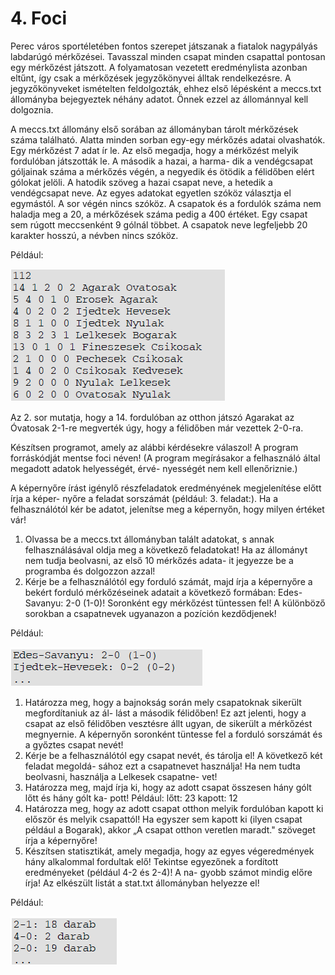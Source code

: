 # 4. Foci

Perec város sportéletében fontos szerepet játszanak a fiatalok nagypályás labdarúgó mérkőzései. Tavasszal minden csapat minden csapattal pontosan egy mérkőzést játszott. A folyamatosan vezetett eredménylista azonban eltűnt, így csak a mérkőzések jegyzőkönyvei álltak rendelkezésre. A jegyzőkönyveket ismételten feldolgozták, ehhez első lépésként a meccs.txt állományba bejegyeztek néhány adatot. Önnek ezzel az állománnyal kell dolgoznia.

A meccs.txt állomány első sorában az állományban tárolt mérkőzések száma található. Alatta minden sorban egy-egy mérkőzés adatai olvashatók. Egy mérkőzést 7 adat ír le. Az első megadja, hogy a mérkőzést melyik fordulóban játszották le. A második a hazai, a harma- dik a vendégcsapat góljainak száma a mérkőzés végén, a negyedik és ötödik a félidőben elért gólokat jelöli. A hatodik szöveg a hazai csapat neve, a hetedik a vendégcsapat neve. Az egyes adatokat egyetlen szóköz választja el egymástól. A sor végén nincs szóköz. A csapatok és a fordulók száma nem haladja meg a 20, a mérkőzések száma pedig a 400 értéket. Egy csapat sem rúgott meccsenként 9 gólnál többet. A csapatok neve legfeljebb 20 karakter hosszú, a névben nincs szóköz.

Például:

![](image1.png)

Az 2. sor mutatja, hogy a 14. fordulóban az otthon játszó Agarakat az Óvatosak 2-1-re megverték úgy, hogy a félidőben már vezettek 2-0-ra.

Készítsen programot, amely az alábbi kérdésekre válaszol! A program forráskódját mentse foci néven! (A program megírásakor a felhasználó által megadott adatok helyességét, érvé- nyességét nem kell ellenőriznie.)

A képernyőre írást igénylő részfeladatok eredményének megjelenítése előtt írja a képer- nyőre a feladat sorszámát (például: 3. feladat:). Ha a felhasználótól kér be adatot, jelenítse meg a képernyőn, hogy milyen értéket vár!

1. Olvassa be a meccs.txt állományban talált adatokat, s annak felhasználásával oldja meg a következő feladatokat! Ha az állományt nem tudja beolvasni, az első 10 mérkőzés adata- it jegyezze be a programba és dolgozzon azzal!
2. Kérje be a felhasználótól egy forduló számát, majd írja a képernyőre a bekért forduló mérkőzéseinek adatait a következő formában: Edes-Savanyu: 2-0 (1-0)! Soronként egy mérkőzést tüntessen fel! A különböző sorokban a csapatnevek ugyanazon a pozíción kezdődjenek!

Például:

![](kep2.png)

1. Határozza meg, hogy a bajnokság során mely csapatoknak sikerült megfordítaniuk az ál- lást a második félidőben! Ez azt jelenti, hogy a csapat az első félidőben vesztésre állt ugyan, de sikerült a mérkőzést megnyernie. A képernyőn soronként tüntesse fel a forduló sorszámát és a győztes csapat nevét!
2. Kérje be a felhasználótól egy csapat nevét, és tárolja el! A következő két feladat megoldá- sához ezt a csapatnevet használja! Ha nem tudta beolvasni, használja a Lelkesek csapatne- vet!
3. Határozza meg, majd írja ki, hogy az adott csapat összesen hány gólt lőtt és hány gólt ka- pott! Például: lőtt: 23 kapott: 12
4. Határozza meg, hogy az adott csapat otthon melyik fordulóban kapott ki először és melyik csapattól! Ha egyszer sem kapott ki (ilyen csapat például a Bogarak), akkor „A csapat otthon veretlen maradt." szöveget írja a képernyőre!
5. Készítsen statisztikát, amely megadja, hogy az egyes végeredmények hány alkalommal fordultak elő! Tekintse egyezőnek a fordított eredményeket (például 4-2 és 2-4)! A na- gyobb számot mindig előre írja! Az elkészült listát a stat.txt állományban helyezze el!

Például:

![](kep3.png)

